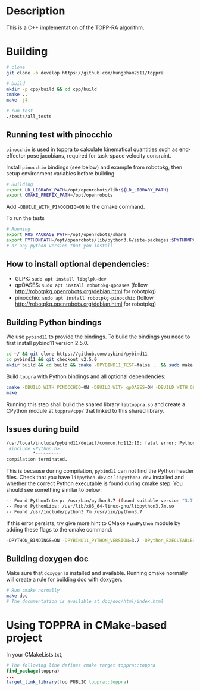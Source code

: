 # Description
This is a C++ implementation of the TOPP-RA algorithm.

# Building

```sh
# clone
git clone -b develop https://github.com/hungpham2511/toppra

# build
mkdir -p cpp/build && cd cpp/build
cmake ..
make -j4

# run test
./tests/all_tests
```

## Running test with pinocchio
`pinocchio` is used in toppra to calculate kinematical quantities such
as end-effector pose jacobians, required for task-space velocity
consraint. 

Install `pinocchio` bindings (see below) and example from robotpkg,
then setup environment variables before building

``` sh
# Building
export LD_LIBRARY_PATH=/opt/openrobots/lib:${LD_LIBRARY_PATH}
export CMAKE_PREFIX_PATH=/opt/openrobots
```

Add `-DBUILD_WITH_PINOCCHIO=ON` to the cmake command.

To run the tests

``` sh
# Running
export ROS_PACKAGE_PATH=/opt/openrobots/share
export PYTHONPATH=/opt/openrobots/lib/python3.6/site-packages:$PYTHONPATH
# or any python version that you install
```

## How to install optional dependencies:

- GLPK: `sudo apt install libglpk-dev`
- qpOASES: `sudo apt install robotpkg-qpoases` (follow http://robotpkg.openrobots.org/debian.html for robotpkg)
- pinocchio: `sudo apt install robotpkg-pinocchio` (follow http://robotpkg.openrobots.org/debian.html for robotpkg)


## Building Python bindings

We use `pybind11` to provide the bindings. To build the bindings you
need to first install pybind11 version 2.5.0.
``` sh
cd ~/ && git clone https://github.com/pybind/pybind11
cd pybind11 && git checkout v2.5.0
mkdir build && cd build && cmake -DPYBIND11_TEST=false .. && sudo make install
```

Build `toppra` with Python bindings and all optional dependencies:
``` sh
cmake -DBUILD_WITH_PINOCCHIO=ON -DBUILD_WITH_qpOASES=ON -DBUILD_WITH_GLPK=ON -DPYTHON_BINDINGS=ON -DPYBIND11_PYTHON_VERSION=3.7 ..
make
```
Running this step shall build the shared library `libtoppra.so` and create a CPython
module at `toppra/cpp/` that linked to this shared library.

## Issues during build

``` sh
/usr/local/include/pybind11/detail/common.h:112:10: fatal error: Python.h: No such file or directory
 #include <Python.h>
          ^~~~~~~~~~
compilation terminated.
```
This is because during compilation, `pybind11` can not find the Python header files. 
Check that you have `libpython-dev` or `libpython3-dev` installed and whether the 
correct Python executable  is found during cmake step. You should see something similar to
below:

``` sh
-- Found PythonInterp: /usr/bin/python3.7 (found suitable version "3.7.4", minimum required is "3.7")
-- Found PythonLibs: /usr/lib/x86_64-linux-gnu/libpython3.7m.so
-- Found /usr/include/python3.7m /usr/bin/python3.7
```

If this error persists, try give more hint to CMake `FindPython`
module by adding these flags to the cmake command:
``` sh
-DPYTHON_BINDINGS=ON -DPYBIND11_PYTHON_VERSION=3.7 -DPython_EXECUTABLE=/usr/bin/python3.7 
```

## Building doxygen doc

Make sure that `doxygen` is installed and available. Running cmake
normally will create a rule for building doc with doxygen.

``` sh
# Run cmake normally
make doc
# The documentation is available at doc/doc/html/index.html
```

# Using TOPPRA in CMake-based project

In your CMakeLists.txt,
```cmake
# The following line defines cmake target toppra::toppra
find_package(toppra)
...
target_link_library(foo PUBLIC toppra::toppra)
```



